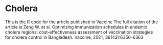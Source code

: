 # Cholera
This is the R code for the article published in Vaccine
The full citation of the article is Zeng W. et al. Optimizing immunization schedules in endemic cholera regions: cost-effectiveness assessment of vaccination strategies for cholera control in Bangladesh. Vaccine, 2021, 39(43):6356-6363
